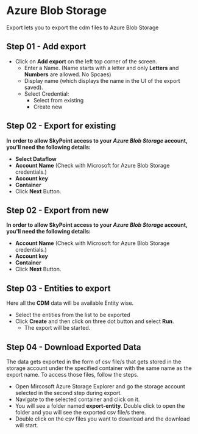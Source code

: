 # Azure Blob Storage

Export lets you to export the cdm files to Azure Blob Storage

## Step 01 - Add export

- Click on **Add export** on the left top corner of the screen.
    - Enter a Name. (Name starts with a letter and only **Letters** and **Numbers** are allowed. No Spcaes)
    - Display name (which displays the name in the UI of the export saved).
    - Select Credential:
      - Select from existing
      - Create new
    

## Step 02 - Export for existing
**In order to allow SkyPoint access to your _Azure Blob Storage_ account, you'll need the following details:**
- **Select Dataflow**
- **Account Name** (Check with Microsoft for Azure Blob Storage credentials.)
- **Account key**
- **Container**
- Click **Next** Button.

## Step 02 - Export from new
**In order to allow SkyPoint access to your _Azure Blob Storage_ account, you'll need the following details:**
- **Account Name** (Check with Microsoft for Azure Blob Storage credentials.)
- **Account key**
- **Container**
- Click **Next** Button.

## Step 03 - Entities to export
Here all the **CDM** data will be available Entity wise.
- Select the entities from the list to be exported
- Click **Create** and then click on three dot button and select **Run**.
    - The export will be started.

## Step 04 - Download Exported Data
The data gets exported in the form of csv file/s that gets stored in the storage account under the specified container with the same name as the export name. To access those files, follow the steps.
- Open Mircosoft Azure Storage Explorer and go the storage account selected in the second step during export.
- Navigate to the selected container and click on it.
- You will see a folder named **export-entity**. Double click to open the folder and you will see the exported csv file/s there.
- Double click on the csv files you want to download and the download will start.
